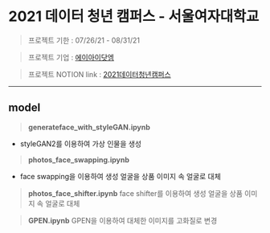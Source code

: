 # 2021 데이터 청년 캠퍼스 - 서울여자대학교

> 프로젝트 기한 : 07/26/21 - 08/31/21

> 프로젝트 기업 : [에이아이닷엠](http://aimlabs.ai/)

> 프로젝트 NOTION link : [2021데이터청년캠퍼스](https://www.notion.so/pyzoo/5583e1ae7f59444580b0536584d9fc0c?v=fec0a5b9124644a4a5053645e1509b58)
- - -

## model
>**generateface_with_styleGAN.ipynb**
  + styleGAN2를 이용하여 가상 인물을 생성

>**photos_face_swapping.ipynb**
  - face swapping을 이용하여 생성 얼굴을 상품 이미지 속 얼굴로 대체

>**photos_face_shifter.ipynb**
  face shifter를 이용하여 생성 얼굴을 상품 이미지 속 얼굴로 대체

>**GPEN.ipynb**
  GPEN을 이용하여 대체한 이미지를 고화질로 변경

